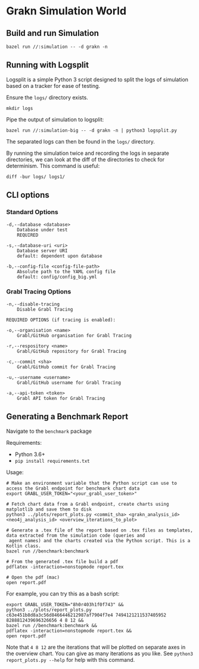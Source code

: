 # Grakn Simulation World

## Build and run Simulation
```shell script
bazel run //:simulation -- -d grakn -n
```

## Running with Logsplit
Logsplit is a simple Python 3 script designed to split the logs of simulation based on a tracker for ease of testing.

Ensure the `logs/` directory exists.
```shell script
mkdir logs
```
Pipe the output of simulation to logsplit:
```shell script
bazel run //:simulation-big -- -d grakn -n | python3 logsplit.py
```
The separated logs can then be found in the `logs/` directory.

By running the simulation twice and recording the logs in separate directories, we can look at the diff of the directories to check for determinism. This command is useful:
```shell script
diff -bur logs/ logs1/
```

## CLI options

### Standard Options
```
-d,--database <database>
    Database under test
    REQUIRED

-s,--database-uri <uri>
    Database server URI
    default: dependent upon database

-b,--config-file <config-file-path>
    Absolute path to the YAML config file
    default: config/config_big.yml
```

### Grabl Tracing Options
```
-n,--disable-tracing
    Disable Grabl Tracing

REQUIRED OPTIONS (if tracing is enabled):

-o,--organisation <name>
    Grabl/GitHub organisation for Grabl Tracing

-r,--respository <name>
    Grabl/GitHub repository for Grabl Tracing

-c,--commit <sha>
    Grabl/GitHub commit for Grabl Tracing

-u,--username <username>
    Grabl/GitHub username for Grabl Tracing

-a,--api-token <token>
    Grabl API token for Grabl Tracing
```

## Generating a Benchmark Report

Navigate to the `benchmark` package

Requirements:
- Python 3.6+
- `pip install requirements.txt`

Usage:
```
# Make an environment variable that the Python script can use to access the Grabl endpoint for benchmark chart data 
export GRABL_USER_TOKEN="<your_grabl_user_token>"

# Fetch chart data from a Grabl endpoint, create charts using matplotlib and save them to disk
python3 ../plots/report_plots.py <commit_sha> <grakn_analysis_id> <neo4j_analysis_id> <overview_iterations_to_plot>

# Generate a .tex file of the report based on .tex files as templates, data extracted from the simulation code (queries and
 agent names) and the charts created via the Python script. This is a Kotlin class.
bazel run //benchmark:benchmark

# From the generated .tex file build a pdf
pdflatex -interaction=nonstopmode report.tex

# Open the pdf (mac)
open report.pdf
```

For example, you can try this as a bash script:
```
export GRABL_USER_TOKEN="8h0r403h1f0f743" &&
python3 ../plots/report_plots.py c63e451b8d8a3c56d8466446212987af7904f7e4 7494121211537405952 8288812439696326656 4 8 12 &&
bazel run //benchmark:benchmark &&
pdflatex -interaction=nonstopmode report.tex &&
open report.pdf
```

Note that `4 8 12` are the iterations that will be plotted on separate axes in the overview chart. You can give as many iterations as you like.
See `python3 report_plots.py --help` for help with this command.
